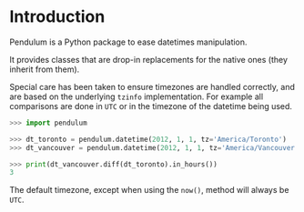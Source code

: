 # Introduction

Pendulum is a Python package to ease datetimes manipulation.

It provides classes that are drop-in replacements for the native ones (they inherit from them).

Special care has been taken to ensure timezones are handled correctly,
and are based on the underlying `tzinfo` implementation.
For example all comparisons are done in `UTC` or in the timezone of the datetime being used.

```python
>>> import pendulum

>>> dt_toronto = pendulum.datetime(2012, 1, 1, tz='America/Toronto')
>>> dt_vancouver = pendulum.datetime(2012, 1, 1, tz='America/Vancouver')

>>> print(dt_vancouver.diff(dt_toronto).in_hours())
3
```

The default timezone, except when using the `now()`, method will always be `UTC`.
